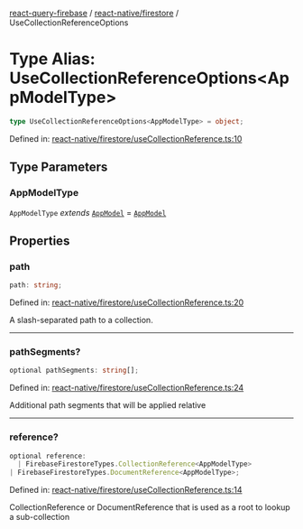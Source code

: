 [react-query-firebase](../../../modules.md) / [react-native/firestore](../index.md) / UseCollectionReferenceOptions

# Type Alias: UseCollectionReferenceOptions\<AppModelType\>

```ts
type UseCollectionReferenceOptions<AppModelType> = object;
```

Defined in: [react-native/firestore/useCollectionReference.ts:10](https://github.com/vpishuk/react-query-firebase/blob/47ed1ecd8b83d68dd4237e8eb73f6aa6dea2c1fa/react-native/firestore/useCollectionReference.ts#L10)

## Type Parameters

### AppModelType

`AppModelType` *extends* [`AppModel`](../../../types/type-aliases/AppModel.md) = [`AppModel`](../../../types/type-aliases/AppModel.md)

## Properties

### path

```ts
path: string;
```

Defined in: [react-native/firestore/useCollectionReference.ts:20](https://github.com/vpishuk/react-query-firebase/blob/47ed1ecd8b83d68dd4237e8eb73f6aa6dea2c1fa/react-native/firestore/useCollectionReference.ts#L20)

A slash-separated path to a collection.

***

### pathSegments?

```ts
optional pathSegments: string[];
```

Defined in: [react-native/firestore/useCollectionReference.ts:24](https://github.com/vpishuk/react-query-firebase/blob/47ed1ecd8b83d68dd4237e8eb73f6aa6dea2c1fa/react-native/firestore/useCollectionReference.ts#L24)

Additional path segments that will be applied relative

***

### reference?

```ts
optional reference: 
  | FirebaseFirestoreTypes.CollectionReference<AppModelType>
| FirebaseFirestoreTypes.DocumentReference<AppModelType>;
```

Defined in: [react-native/firestore/useCollectionReference.ts:14](https://github.com/vpishuk/react-query-firebase/blob/47ed1ecd8b83d68dd4237e8eb73f6aa6dea2c1fa/react-native/firestore/useCollectionReference.ts#L14)

CollectionReference or DocumentReference that is used as a root to lookup a sub-collection
